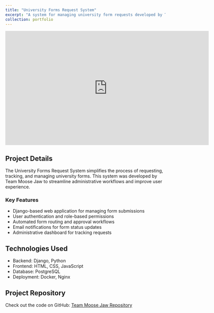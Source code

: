 ```yaml
---
title: "University Forms Request System"
excerpt: "A system for managing university form requests developed by Team Moose Jaw<br/><a href='https://www.youtube.com/embed/X7w3MFRCo5s'><img src='https://img.youtube.com/vi/X7w3MFRCo5s/maxresdefault.jpg' width='500'></a>"
collection: portfolio
---
```


<iframe width="640" height="360" src="https://www.youtube.com/embed/X7w3MFRCo5s" frameborder="0" allowfullscreen></iframe>

## Project Details

The University Forms Request System simplifies the process of requesting, tracking, and managing university forms. This system was developed by Team Moose Jaw to streamline administrative workflows and improve user experience.

### Key Features
- Django-based web application for managing form submissions
- User authentication and role-based permissions
- Automated form routing and approval workflows
- Email notifications for form status updates
- Administrative dashboard for tracking requests

## Technologies Used
- Backend: Django, Python
- Frontend: HTML, CSS, JavaScript
- Database: PostgreSQL
- Deployment: Docker, Nginx

## Project Repository

Check out the code on GitHub: [Team Moose Jaw Repository](https://github.com/MooseJawTeam/TeamMooseJaw)